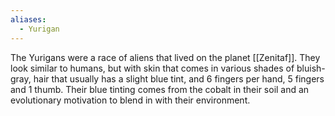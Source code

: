 ```yaml
---
aliases:
  - Yurigan
---
```

The Yurigans were a race of aliens that lived on the planet [[Zenitaf]]. They look similar to humans, but with skin that comes in various shades of bluish-gray, hair that usually has a slight blue tint, and 6 fingers per hand, 5 fingers and 1 thumb. Their blue tinting comes from the cobalt in their soil and an evolutionary motivation to blend in with their environment.